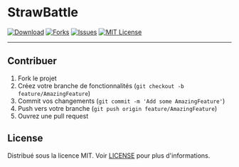 # StrawBattle

[![Download][download-shield]][download-url]
[![Forks][forks-shield]][forks-url]
[![Issues][issues-shield]][issues-url]
[![MIT License][license-shield]][license-url]

[forks-shield]: https://img.shields.io/github/forks/StrawberryCorps/StrawKits?style=for-the-badge
[forks-url]: https://github.com/StrawberryCorps/StrawKits/network/members
[download-shield]: https://img.shields.io/github/downloads/StrawberryCorps/StrawKits/total?style=for-the-badge
[download-url]: https://github.com/StrawberryCorps/StrawKits/releases/latest
[issues-shield]: https://img.shields.io/github/issues/StrawberryCorps/StrawKits?style=for-the-badge
[issues-url]: https://github.com/StrawberryCorps/StrawKits/issues
[license-shield]: https://img.shields.io/github/license/StrawberryCorps/StrawKits?style=for-the-badge
[license-url]: https://github.com/StrawberryCorps/StrawKits/blob/main/LICENSE

---

## Contribuer

1. Fork le projet
2. Créez votre branche de fonctionnalités (`git checkout -b feature/AmazingFeature`)
3. Commit vos changements (`git commit -m 'Add some AmazingFeature'`)
4. Push vers votre branche (`git push origin feature/AmazingFeature`)
5. Ouvrez une pull request

## License

Distribué sous la licence MIT. Voir [LICENSE](LICENSE) pour plus d'informations.